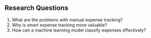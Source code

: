 ## Research Questions
1. What are the problems with manual expense tracking?
2. Why is smart expense tracking more valuable?          
3. How can a machine learning model classify expenses effectively?
